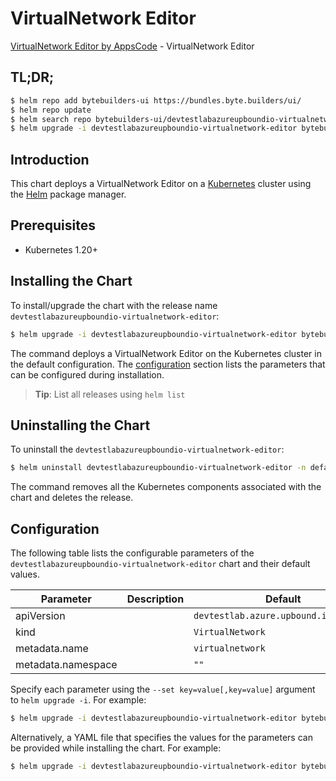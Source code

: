 # VirtualNetwork Editor

[VirtualNetwork Editor by AppsCode](https://byte.builders) - VirtualNetwork Editor

## TL;DR;

```bash
$ helm repo add bytebuilders-ui https://bundles.byte.builders/ui/
$ helm repo update
$ helm search repo bytebuilders-ui/devtestlabazureupboundio-virtualnetwork-editor --version=v0.4.18
$ helm upgrade -i devtestlabazureupboundio-virtualnetwork-editor bytebuilders-ui/devtestlabazureupboundio-virtualnetwork-editor -n default --create-namespace --version=v0.4.18
```

## Introduction

This chart deploys a VirtualNetwork Editor on a [Kubernetes](http://kubernetes.io) cluster using the [Helm](https://helm.sh) package manager.

## Prerequisites

- Kubernetes 1.20+

## Installing the Chart

To install/upgrade the chart with the release name `devtestlabazureupboundio-virtualnetwork-editor`:

```bash
$ helm upgrade -i devtestlabazureupboundio-virtualnetwork-editor bytebuilders-ui/devtestlabazureupboundio-virtualnetwork-editor -n default --create-namespace --version=v0.4.18
```

The command deploys a VirtualNetwork Editor on the Kubernetes cluster in the default configuration. The [configuration](#configuration) section lists the parameters that can be configured during installation.

> **Tip**: List all releases using `helm list`

## Uninstalling the Chart

To uninstall the `devtestlabazureupboundio-virtualnetwork-editor`:

```bash
$ helm uninstall devtestlabazureupboundio-virtualnetwork-editor -n default
```

The command removes all the Kubernetes components associated with the chart and deletes the release.

## Configuration

The following table lists the configurable parameters of the `devtestlabazureupboundio-virtualnetwork-editor` chart and their default values.

|     Parameter      | Description |                     Default                      |
|--------------------|-------------|--------------------------------------------------|
| apiVersion         |             | <code>devtestlab.azure.upbound.io/v1beta1</code> |
| kind               |             | <code>VirtualNetwork</code>                      |
| metadata.name      |             | <code>virtualnetwork</code>                      |
| metadata.namespace |             | <code>""</code>                                  |


Specify each parameter using the `--set key=value[,key=value]` argument to `helm upgrade -i`. For example:

```bash
$ helm upgrade -i devtestlabazureupboundio-virtualnetwork-editor bytebuilders-ui/devtestlabazureupboundio-virtualnetwork-editor -n default --create-namespace --version=v0.4.18 --set apiVersion=devtestlab.azure.upbound.io/v1beta1
```

Alternatively, a YAML file that specifies the values for the parameters can be provided while
installing the chart. For example:

```bash
$ helm upgrade -i devtestlabazureupboundio-virtualnetwork-editor bytebuilders-ui/devtestlabazureupboundio-virtualnetwork-editor -n default --create-namespace --version=v0.4.18 --values values.yaml
```
